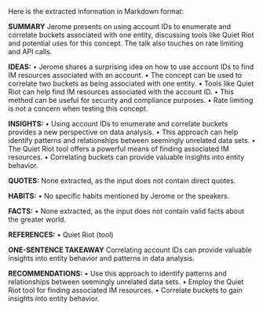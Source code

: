 Here is the extracted information in Markdown format:

**SUMMARY**
Jerome presents on using account IDs to enumerate and correlate buckets associated with one entity, discussing tools like Quiet Riot and potential uses for this concept. The talk also touches on rate limiting and API calls.

**IDEAS:**
• Jerome shares a surprising idea on how to use account IDs to find IM resources associated with an account.
• The concept can be used to correlate two buckets as being associated with one entity.
• Tools like Quiet Riot can help find IM resources associated with the account ID.
• This method can be useful for security and compliance purposes.
• Rate limiting is not a concern when testing this concept.

**INSIGHTS:**
• Using account IDs to enumerate and correlate buckets provides a new perspective on data analysis.
• This approach can help identify patterns and relationships between seemingly unrelated data sets.
• The Quiet Riot tool offers a powerful means of finding associated IM resources.
• Correlating buckets can provide valuable insights into entity behavior.

**QUOTES:**
None extracted, as the input does not contain direct quotes.

**HABITS:**
• No specific habits mentioned by Jerome or the speakers.

**FACTS:**
• None extracted, as the input does not contain valid facts about the greater world.

**REFERENCES:**
• Quiet Riot (tool)

**ONE-SENTENCE TAKEAWAY**
Correlating account IDs can provide valuable insights into entity behavior and patterns in data analysis.

**RECOMMENDATIONS:**
• Use this approach to identify patterns and relationships between seemingly unrelated data sets.
• Employ the Quiet Riot tool for finding associated IM resources.
• Correlate buckets to gain insights into entity behavior.

